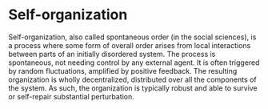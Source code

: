 # Self-organization

Self-organization, also called spontaneous order (in the social sciences), is a process where some form of overall order arises from local interactions between parts of an initially disordered system. The process is spontaneous, not needing control by any external agent. It is often triggered by random fluctuations, amplified by positive feedback. The resulting organization is wholly decentralized, distributed over all the components of the system. As such, the organization is typically robust and able to survive or self-repair substantial perturbation.


